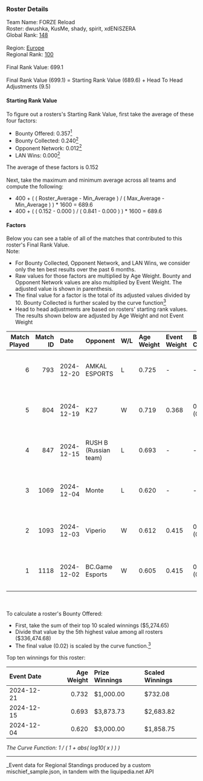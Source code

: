 ### Roster Details<br />
Team Name: FORZE Reload<br />
Roster: dwushka, KusMe, shady, spirit, xdENiSZERA<br />
Global Rank: [148](../../standings_global_2025_03_01.md)<br />
<br />
Region: [Europe]( ../../standings_europe_2025_03_01.md)<br />
Regional Rank: [100]( ../../standings_europe_2025_03_01.md)<br />
<br />
Final Rank Value:  699.1<br />
<br />
Final Rank Value (699.1) = Starting Rank Value (689.6) + Head To Head Adjustments (9.5)<br />

#### Starting Rank Value<br />
To figure out a rosters's Starting Rank Value, first take the average of these four factors:<br />
- Bounty Offered: 0.357[<sup>1</sup>](#table2)
- Bounty Collected: 0.240[<sup>2</sup>](#table1)
- Opponent Network: 0.012[<sup>2</sup>](#table1)
- LAN Wins: 0.000[<sup>2</sup>](#table1)

The average of these factors is 0.152<br />
<br />
Next, take the maximum and minimum average across all teams and compute the following:<br />
- 400 + ( ( Roster_Average - Min_Average ) / ( Max_Average - Min_Average ) ) * 1600 = 689.6
- 400 + ( ( 0.152 - 0.000 ) / ( 0.841 - 0.000 ) ) * 1600 = 689.6


#### Factors<br />
Below you can see a table of all of the matches that contributed to this roster's Final Rank Value.<br />
Note:<br />

- For Bounty Collected, Opponent Network, and LAN Wins, we consider only the ten best results over the past 6 months.
- Raw values for those factors are multiplied by Age Weight. Bounty and Opponent Network values are also multiplied by Event Weight. The adjusted value is shown in parenthesis.
- The final value for a factor is the total of its adjusted values divided by 10. Bounty Collected is further scaled by the curve function[<sup>3</sup>](#curveFunction)
- Head to head adjustments are based on rosters' starting rank values. The results shown below are adjusted by Age Weight and not Event Weight
<span id="table1"></span><br />


| Match Played | Match ID | Date       | Opponent              | W/L | Age Weight | Event Weight | Bounty Collected | Opponent Network | LAN Wins  | H2H Adj. | Roster                                    |
| -: | -: | :- | :- | :- | :- | :- | :- | :- | :- | -: | :- |
|            6 |      793 | 2024-12-20 | AMKAL ESPORTS         | L   | 0.725      | -            | -                | -                | -         |    -9.53 | dwushka, KusMe, shady, spirit, xdENiSZERA |
|            5 |      804 | 2024-12-19 | K27                   | W   | 0.719      | 0.368        | 0.004 (0.001)    | 0.139 (0.037)    | 0 (0.000) |    11.05 | dwushka, KusMe, shady, spirit, xdENiSZERA |
|            4 |      847 | 2024-12-15 | RUSH B (Russian team) | L   | 0.693      | -            | -                | -                | -         |    -5.92 | dwushka, KusMe, shady, spirit, xdENiSZERA |
|            3 |     1069 | 2024-12-04 | Monte                 | L   | 0.620      | -            | -                | -                | -         |    -6.01 | dwushka, KusMe, shady, spirit, xdENiSZERA |
|            2 |     1093 | 2024-12-03 | Viperio               | W   | 0.612      | 0.415        | 0.002 (0.000)    | 0.055 (0.014)    | 0 (0.000) |     7.28 | dwushka, KusMe, shady, spirit, xdENiSZERA |
|            1 |     1118 | 2024-12-02 | BC.Game Esports       | W   | 0.605      | 0.415        | 0.022 (0.005)    | 0.276 (0.069)    | 0 (0.000) |    12.64 | dwushka, KusMe, shady, spirit, xdENiSZERA |

<br />
<span id="table2"></span><br />
To calculate a roster's Bounty Offered:<br />

- First, take the sum of their top 10 scaled winnings ($5,274.65)
- Divide that value by the 5th highest value among all rosters ($336,474.68)
- The final value (0.02) is scaled by the curve function.[<sup>3</sup>](#curveFunction)

Top ten winnings for this roster:<br />

| Event Date | Age Weight | Prize Winnings | Scaled Winnings |
| :- | -: | :- | :- |
| 2024-12-21 |      0.732 | $1,000.00      | $732.08         |
| 2024-12-15 |      0.693 | $3,873.73      | $2,683.82       |
| 2024-12-04 |      0.620 | $3,000.00      | $1,858.75       |


<span id="curveFunction"></span>_The Curve Function: 1 / ( 1 + abs( log10( x ) ) )_<br />

---
_Event data for Regional Standings produced by a custom mischief_sample.json, in tandem with the liquipedia.net API<br />
